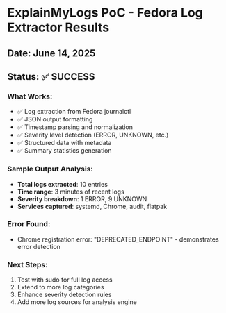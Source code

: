 # ExplainMyLogs PoC - Fedora Log Extractor Results

## Date: June 14, 2025
## Status: ✅ SUCCESS

### What Works:
- ✅ Log extraction from Fedora journalctl
- ✅ JSON output formatting
- ✅ Timestamp parsing and normalization
- ✅ Severity level detection (ERROR, UNKNOWN, etc.)
- ✅ Structured data with metadata
- ✅ Summary statistics generation

### Sample Output Analysis:
- **Total logs extracted**: 10 entries
- **Time range**: 3 minutes of recent logs
- **Severity breakdown**: 1 ERROR, 9 UNKNOWN
- **Services captured**: systemd, Chrome, audit, flatpak

### Error Found:
- Chrome registration error: "DEPRECATED_ENDPOINT" - demonstrates error detection

### Next Steps:
1. Test with sudo for full log access
2. Extend to more log categories
3. Enhance severity detection rules
4. Add more log sources for analysis engine
